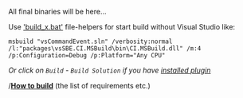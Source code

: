 All final binaries will be here...

Use ['build_x.bat'](../build) file-helpers for start build without Visual Studio like:

```
msbuild "vsCommandEvent.sln" /verbosity:normal /l:"packages\vsSBE.CI.MSBuild\bin\CI.MSBuild.dll" /m:4 /p:Configuration=Debug /p:Platform="Any CPU"
```

*Or click on `Build` - `Build Solution` if you have [installed plugin](https://visualstudiogallery.msdn.microsoft.com/0d1dbfd7-ed8a-40af-ae39-281bfeca2334/)*

/**[How to build](http://vsce.r-eg.net/doc/Dev/How%20to%20build/)** (the list of requirements etc.)